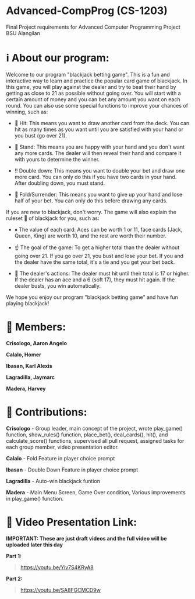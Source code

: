 # Advanced-CompProg (CS-1203)
Final Project requirements for Advanced Computer Programming Project BSU Alangilan

# ℹ About our program:
Welcome to our program "blackjack betting game". This is a fun and interactive way to learn and practice the popular card game of blackjack. In this game, you will play against the dealer and try to beat their hand by getting as close to 21 as possible without going over. You will start with a certain amount of money and you can bet any amount you want on each round. You can also use some special functions to improve your chances of winning, such as:


- 🎯 Hit: This means you want to draw another card from the deck. You can hit as many times as you want until you are satisfied with your hand or you bust (go over 21).

- 🧍‍ Stand: This means you are happy with your hand and you don't want any more cards. The dealer will then reveal their hand and compare it with yours to determine the winner.

- ‼ Double down: This means you want to double your bet and draw one more card. You can only do this if you have two cards in your hand. After doubling down, you must stand.

- 🙏 Fold/Surrender: This means you want to give up your hand and lose half of your bet. You can only do this before drawing any cards.


If you are new to blackjack, don't worry. The game will also explain the ruleset 📖 of blackjack for you, such as: 

- ♦ The value of each card: Aces can be worth 1 or 11, face cards (Jack, Queen, King) are worth 10, and the rest are worth their number.

- ☝ The goal of the game: To get a higher total than the dealer without going over 21. If you go over 21, you bust and lose your bet. If you and the dealer have the same total, it's a tie and you get your bet back.

- 🤝 The dealer's actions: The dealer must hit until their total is 17 or higher. If the dealer has an ace and a 6 (soft 17), they must hit again. If the dealer busts, you win automatically.


We hope you enjoy our program "blackjack betting game" and have fun playing blackjack!

# 🤼 Members:

**Crisologo, Aaron Angelo**

**Calalo, Homer**

**Ibasan, Karl Alexis**

**Lagradilla, Jaymarc**

**Madera, Harvey**

# 🧾 Contributions:

**Crisologo** - Group leader, main concept of the project, wrote play_game() function, show_rules() function, place_bet(), deal_cards(), hit(), and calculate_score() functions, supervised all pull request, assigned tasks for each group member, video presentation editor.

**Calalo** - Fold Feature in player choice prompt

**Ibasan** - Double Down Feature in player choice prompt

**Lagradilla** - Auto-win blackjack funtion

**Madera** - Main Menu Screen, Game Over condition, Various improvements in play_game() function.

# 🎥 Video Presentation Link:

**__IMPORTANT: These are just draft videos and the full video will be uploaded later this day__**

**Part 1:**
> https://youtu.be/Yiv7S4KRyA8

**Part 2:**
> https://youtu.be/SA8FGCMCD9w

